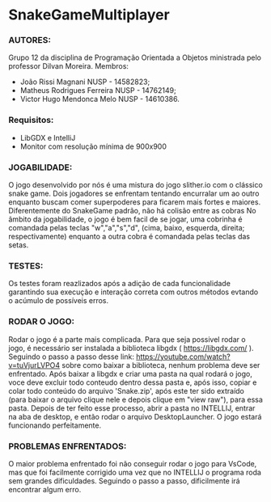 # SnakeGameMultiplayer
### AUTORES:
Grupo 12 da disciplina de Programação Orientada a Objetos ministrada pelo professor Dilvan Moreira.
Membros: 
* João Rissi Magnani NUSP - 14582823; 
* Matheus Rodrigues Ferreira NUSP - 14762149;
* Victor Hugo Mendonca Melo NUSP - 14610386.

### Requisitos:
* LibGDX e IntelliJ
* Monitor com resolução mínima de 900x900
  
### JOGABILIDADE:
O jogo desenvolvido por nós é uma mistura do jogo slither.io com o clássico snake game. 
Dois jogadores se enfrentam tentando encurralar um ao outro enquanto buscam comer superpoderes para
ficarem mais fortes e maiores.
Diferentemente do SnakeGame padrão, não há colisão entre as cobras
No âmbito da jogabilidade, o jogo é bem facil de se jogar, uma cobrinha é comandada pelas teclas "w","a","s","d",
(cima, baixo, esquerda, direita; respectivamente) enquanto a outra cobra é comandada pelas teclas das setas.

### TESTES:
Os testes foram reazlizados após a adição de cada funcionalidade garantindo sua execução e interação correta com outros métodos evtando o acúmulo de possíveis erros. 

### RODAR O JOGO: 
Rodar o jogo é a parte mais complicada. Para que seja possivel rodar o jogo, é necessário ser instalada a biblioteca libgdx ( https://libgdx.com/ ).
Seguindo o passo a passo desse link: https://youtube.com/watch?v=tuVjurLVPO4 sobre como baixar a biblioteca, nenhum problema deve ser enfrentado.
Após baixar a libgdx e criar uma pasta na qual rodará o jogo, voce deve excluir todo conteudo dentro dessa pasta e, após isso, copiar e colar
todo conteúdo do arquivo 'Snake.zip', após este ter sido extraído (para baixar o arquivo clique nele e depois clique em "view raw"), para essa pasta.
Depois de ter feito esse processo, abrir a pasta no INTELLIJ, entrar na aba de desktop, e então rodar o arquivo DesktopLauncher.
O jogo estará funcionando perfeitamente.

### PROBLEMAS ENFRENTADOS:
O maior problema enfrentado foi não conseguir rodar o jogo para VsCode, mas que foi facilmente corrigido uma vez que no INTELLIJ o programa roda sem
grandes dificuldades. Seguindo o passo a passo, dificilmente irá encontrar algum erro.


